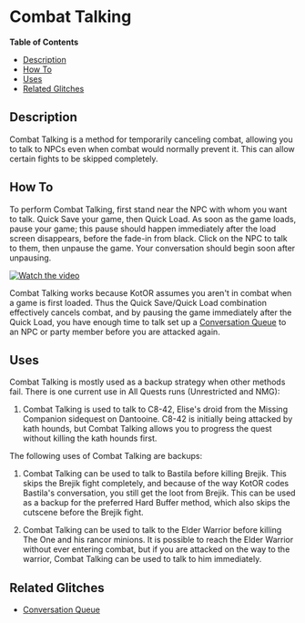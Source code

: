 # Combat Talking

**Table of Contents**
- [Description](#description)
- [How To](#how-to)
- [Uses](#uses)
- [Related Glitches](#related-glitches)

## Description

Combat Talking is a method for temporarily canceling combat, allowing you to talk to NPCs even when combat would normally prevent it.  This can allow certain fights to be skipped completely.

## How To

To perform Combat Talking, first stand near the NPC with whom you want to talk.  Quick Save your game, then Quick Load.  As soon as the game loads, pause your game; this pause should happen immediately after the load screen disappears, before the fade-in from black.  Click on the NPC to talk to them, then unpause the game.  Your conversation should begin soon after unpausing.

[![Watch the video](https://img.youtube.com/vi/DaeLabPJKYk/maxresdefault.jpg)](https://youtu.be/DaeLabPJKYk)

Combat Talking works because KotOR assumes you aren't in combat when a game is first loaded.  Thus the Quick Save/Quick Load combination effectively cancels combat, and by pausing the game immediately after the Quick Load, you have enough time to talk set up a [Conversation Queue](<Conversation Queue.md>) to an NPC or party member before you are attacked again.

## Uses

Combat Talking is mostly used as a backup strategy when other methods fail.  There is one current use in All Quests runs (Unrestricted and NMG):

1. Combat Talking is used to talk to C8-42, Elise's droid from the Missing Companion sidequest on Dantooine.  C8-42 is initially being attacked by kath hounds, but Combat Talking allows you to progress the quest without killing the kath hounds first.

The following uses of Combat Talking are backups:

1. Combat Talking can be used to talk to Bastila before killing Brejik.  This skips the Brejik fight completely, and because of the way KotOR codes Bastila's conversation, you still get the loot from Brejik.  This can be used as a backup for the preferred Hard Buffer method, which also skips the cutscene before the Brejik fight.

2. Combat Talking can be used to talk to the Elder Warrior before killing The One and his rancor minions.  It is possible to reach the Elder Warrior without ever entering combat, but if you are attacked on the way to the warrior, Combat Talking can be used to talk to him immediately.

## Related Glitches

* [Conversation Queue](<Conversation Queue.md>)
